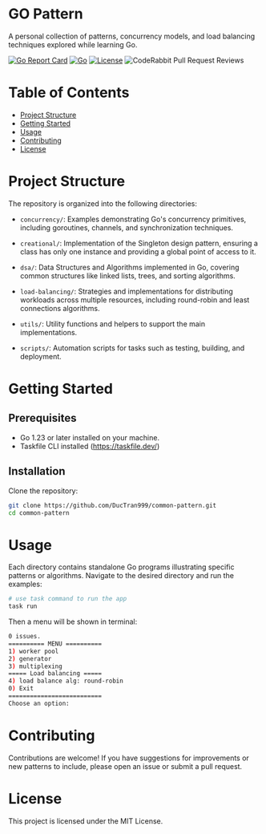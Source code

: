 # GO Pattern
A personal collection of patterns, concurrency models, and load balancing techniques explored while learning Go.

[![Go Report Card](https://goreportcard.com/badge/github.com/DucTran999/common-pattern)](https://goreportcard.com/report/github.com/DucTran999/common-pattern)
[![Go](https://img.shields.io/badge/Go-1.23-blue?logo=go)](https://golang.org)
[![License](https://img.shields.io/github/license/DucTran999/common-pattern)](LICENSE)
![CodeRabbit Pull Request Reviews](https://img.shields.io/coderabbit/prs/github/DucTran999/common-pattern?utm_source=oss&utm_medium=github&utm_campaign=DucTran999%2Fcommon-pattern&labelColor=171717&color=FF570A&link=https%3A%2F%2Fcoderabbit.ai&label=CodeRabbit+Reviews)

# Table of Contents
- [Project Structure](#project-structure)
- [Getting Started](#getting-started)
- [Usage](#usage)
- [Contributing](#contributing)
- [License](#license)

# Project Structure
The repository is organized into the following directories:

- `concurrency/`: Examples demonstrating Go's concurrency primitives, including goroutines, channels, and synchronization techniques.

- `creational/`: Implementation of the Singleton design pattern, ensuring a class has only one instance and providing a global point of access to it.

- `dsa/`: Data Structures and Algorithms implemented in Go, covering common structures like linked lists, trees, and sorting algorithms.

- `load-balancing/`: Strategies and implementations for distributing workloads across multiple resources, including round-robin and least connections algorithms.

- `utils/`: Utility functions and helpers to support the main implementations.

- `scripts/`: Automation scripts for tasks such as testing, building, and deployment.

# Getting Started

## Prerequisites
- Go 1.23 or later installed on your machine.
- Taskfile CLI installed (https://taskfile.dev/)

## Installation
Clone the repository:
```bash
git clone https://github.com/DucTran999/common-pattern.git
cd common-pattern
```

# Usage
Each directory contains standalone Go programs illustrating specific patterns or algorithms. Navigate to the desired directory and run the examples:
```sh
# use task command to run the app
task run
```
Then a menu will be shown in terminal:
```sh
0 issues. 
========== MENU ==========
1) worker pool
2) generator
3) multiplexing
===== Load balancing =====
4) load balance alg: round-robin
0) Exit
==========================
Choose an option: 
```

# Contributing
Contributions are welcome! If you have suggestions for improvements or new patterns to include, please open an issue or submit a pull request.

# License
This project is licensed under the MIT License.